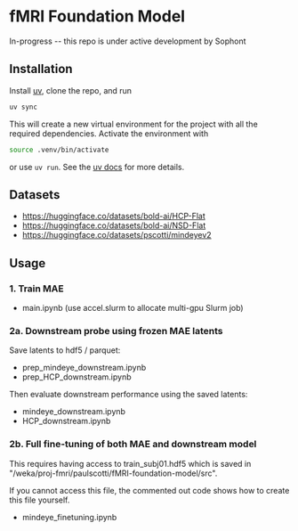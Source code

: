 # fMRI Foundation Model

In-progress -- this repo is under active development by Sophont

## Installation

Install [uv](https://docs.astral.sh/uv/getting-started/installation/), clone the repo, and run

```bash
uv sync
```

This will create a new virtual environment for the project with all the required dependencies. Activate the environment with

```bash
source .venv/bin/activate
```

or use `uv run`. See the [uv docs](https://docs.astral.sh/uv/getting-started/) for more details.

## Datasets

- https://huggingface.co/datasets/bold-ai/HCP-Flat
- https://huggingface.co/datasets/bold-ai/NSD-Flat
- https://huggingface.co/datasets/pscotti/mindeyev2

## Usage

### 1. Train MAE

- main.ipynb (use accel.slurm to allocate multi-gpu Slurm job)

### 2a. Downstream probe using frozen MAE latents

Save latents to hdf5 / parquet:

- prep_mindeye_downstream.ipynb
- prep_HCP_downstream.ipynb

Then evaluate downstream performance using the saved latents:

- mindeye_downstream.ipynb
- HCP_downstream.ipynb

### 2b. Full fine-tuning of both MAE and downstream model

This requires having access to train_subj01.hdf5 which is saved in "/weka/proj-fmri/paulscotti/fMRI-foundation-model/src".

If you cannot access this file, the commented out code shows how to create this file yourself.

- mindeye_finetuning.ipynb
